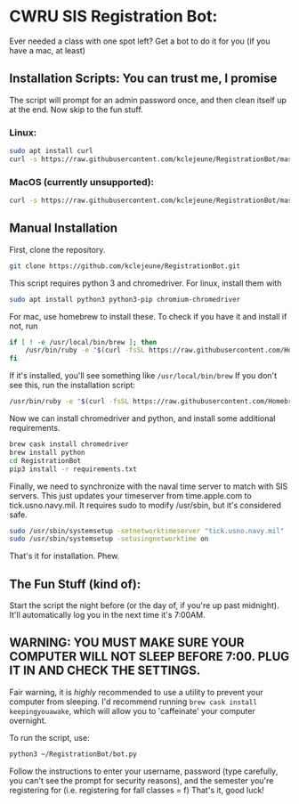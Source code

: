 # CWRU SIS Registration Bot:

Ever needed a class with one spot left? Get a bot to do it for you (if you have a mac, at least)

## Installation Scripts: You can trust me, I promise

The script will prompt for an admin password once, and then clean itself up at the end. Now skip to the fun stuff.

### Linux:
```bash
sudo apt install curl
curl -s https://raw.githubusercontent.com/kclejeune/RegistrationBot/master/setup.sh?token=ALM4eInbVfPxflCvkGt5zwkoY9eGwHzfks5b-4F7wA%3D%3D | sh
```

### MacOS (currently unsupported):

```bash
curl -s https://raw.githubusercontent.com/kclejeune/RegistrationBot/master/setup.sh?token=ALM4eInbVfPxflCvkGt5zwkoY9eGwHzfks5b-4F7wA%3D%3D | bash
```
## Manual Installation

First, clone the repository.  
```bash
git clone https://github.com/kclejeune/RegistrationBot.git
```
This script requires python 3 and chromedriver. For linux, install them with 
```bash
sudo apt install python3 python3-pip chromium-chromedriver
```

For mac, use homebrew to install these. To check if you have it and install if not, run
```bash
if [ ! -e /usr/local/bin/brew ]; then
    /usr/bin/ruby -e "$(curl -fsSL https://raw.githubusercontent.com/Homebrew/install/master/install)"
fi
```
If it's installed, you'll see something like `/usr/local/bin/brew`
If you don't see this, run the installation script:
```bash
/usr/bin/ruby -e "$(curl -fsSL https://raw.githubusercontent.com/Homebrew/install/master/install)"
```
Now we can install chromedriver and python, and install some additional requirements.
```bash
brew cask install chromedriver
brew install python
cd RegistrationBot
pip3 install -r requirements.txt
```
Finally, we need to synchronize with the naval time server to match with SIS servers.  This just updates your timeserver from time.apple.com to tick.usno.navy.mil. It requires sudo to modify /usr/sbin, but it's considered safe.
```bash
sudo /usr/sbin/systemsetup -setnetworktimeserver "tick.usno.navy.mil"
sudo /usr/sbin/systemsetup -setusingnetworktime on
```
That's it for installation.  Phew.

## The Fun Stuff (kind of):

Start the script the night before (or the day of, if you're up past midnight). It'll automatically log you in the next time it's 7:00AM. 

## WARNING: YOU MUST MAKE SURE YOUR COMPUTER WILL NOT SLEEP BEFORE 7:00.  PLUG IT IN AND CHECK THE SETTINGS. 

Fair warning, it is *highly* recommended to use a utility to prevent your computer from sleeping. 
I'd recommend running `brew cask install keepingyouawake`, which will allow you to 'caffeinate' your computer overnight.

To run the script, use:
```bash
python3 ~/RegistrationBot/bot.py
```
Follow the instructions to enter your username, password (type carefully, you can't see the prompt for security reasons), and the semester you're registering for (i.e. registering for fall classes = f)
That's it, good luck!
